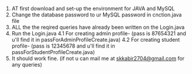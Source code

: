 1. AT first download and set-up the environment for JAVA and MySQL
2. Change the database password to ur MySQL password in cnction.java file
3. ALL the the reqired queries have already been  written on the Login.java
4. Run the Login.java
   4.1 For creating admin profile- (pass is 87654321 and u'll find it in passForAdminProfileCreate.java)
   4.2 For creating student profile- (pass is 12345678 and u'll find it in passForStudentProfileCreate.java)
5. It should work fine. (if not u can mail me at skkabir2704@gmail.com for any queries)
